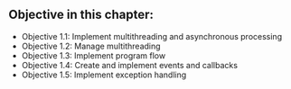 ## Objective in this chapter:
 * Objective 1.1: Implement multithreading and asynchronous processing
 * Objective 1.2: Manage multithreading
 * Objective 1.3: Implement program flow
 * Objective 1.4: Create and implement events and callbacks
 * Objective 1.5: Implement exception handling
